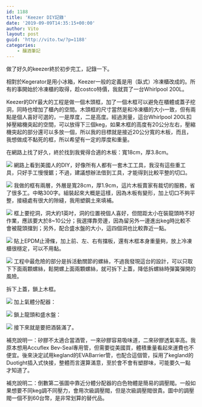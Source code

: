 ```yaml
---
id: 1188
title: 'Keezer DIY記錄'
date: '2019-09-09T14:35:15+00:00'
author: Vito
layout: post
guid: 'http://vito.tw/?p=1188'
categories:
    - 釀酒筆記
---
```


做了好久的keezer終於初步完工，記錄一下。

相對於Kegerator是用小冰箱，Keezer一般的定義是用（臥式）冷凍櫃改成的。所有的事開始於冷凍櫃的取得，趁costco特價，我就買了一台Whirlpool 200L。

Keezer的DIY最大的工程是做一個木頭框，加了一個木框可以避免在櫃體或蓋子挖洞，同時也增加了櫃內的空間。木頭框的尺寸當然是和冷凍櫃的大小一致，但有兩點是個人喜好可選的，一是厚度，二是高度。經過測量，這台Whirlpool 200L扣掉壓縮機突起的空間，可以放得下三個keg，如果木框的高度有20公分左右，壓縮機突起的部分還可以多放一個，所以我的目標就是接近20公分寬的木板，而且，我想做成不黏死的框，所以希望有一定的厚度和重量。

在網路上找了好久，終於找到我覺得合適的木板：寬18cm，厚3.8cm。


![](/wp-content/uploads/2019/09/keezer1.jpg)
網路上看到美國人的DIY，好像所有人都有一套木工工具，我沒有這些重工具，只好手工慢慢鋸；不過，建議想辦法借到工具，才能得到比較平整的切口。


![](/wp-content/uploads/2019/09/keezer2.jpg)
我做的框有兩層，外層是寬28cm，厚1.9cm，這片木板賣家有裁切的服務，省了很多工。中略300字。組裝起來大概是這樣，因為木板有變形，加上切口不夠平整，接縫處有很大的隙縫，我用塑鋼土來填補。


![](/wp-content/uploads/2019/09/keezer3.jpg)
框上要挖洞，洞大約1英吋，洞的位置視個人喜好，但間距太小在裝龍頭時不好作業，應該要大於8~10公分；我選擇靠旁邊，因為留另外一邊進出keg時比較不會被龍頭擋到；另外，配合盛水盤的大小，這四個洞也比較靠近一點。


![](/wp-content/uploads/2019/09/keezer4.jpg)
貼上EPDM止滑條，加上前、左、右有擋板，還有木框本身重量夠，放上冷凍櫃很穩定，可以不用黏。


![](/wp-content/uploads/2019/09/keezer5.jpg)
工程中最危險的部分是拆活動關節的螺絲，不過我發現這台的設計，可以只取下下面兩顆螺絲，鬆開螺上面兩顆螺絲，就可拆下上蓋，降低拆螺絲時彈簧彈開的風險。

拆下上蓋，鎖上木框。


![](/wp-content/uploads/2019/09/keezer6.jpg)
加上氣體分配器：


![](/wp-content/uploads/2019/09/keezer8.jpg)
鎖上龍頭和盛水盤：


![](/wp-content/uploads/2019/09/keezer7.jpg)
接下來就是要把酒裝滿了。

補充說明一：矽膠不太適合當酒管，一來矽膠容易吸味道，二來矽膠透氣率高。我原本想用Accuflex Bev-Seal專用管，但需要從美國買，體積重量看起來運費也不便宜。後來決定試用kegland的EVABarrier管，也配合這個管，採用了kegland的Duotight插入式快接，整體而言還算滿意，至於會不會有塑膠味，可能要久一點才知道了。

補充說明二：倒數第二張圖中靠近分體分配器的白色物體是簡易的調壓閥。一般如果想要不同keg調不同壓力，會用次級調壓閥，但是次級調壓閥很貴。圖中的調壓閥一個不到60台幣，是非常划算的替代品。